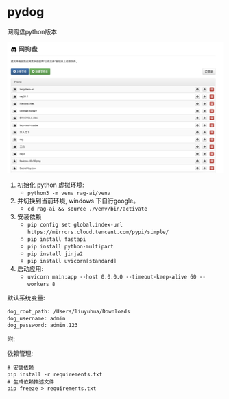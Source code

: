 # pydog
网购盘python版本

<img src="111.png">

1. 初始化 python 虚拟环境: 
   * `python3 -m venv rag-ai/venv`
2. 并切换到当前环境, windows 下自行google。
   * `cd rag-ai && source ./venv/bin/activate`
3. 安装依赖
   * `pip config set global.index-url https://mirrors.cloud.tencent.com/pypi/simple/`
   * `pip install fastapi`
   * `pip install python-multipart`
   * `pip install jinja2`
   * `pip install uvicorn[standard]`
4. 启动应用: 
   * `uvicorn main:app --host 0.0.0.0 --timeout-keep-alive 60 --workers 8`


默认系统变量:
```
dog_root_path: /Users/liuyuhua/Downloads
dog_username: admin
dog_password: admin.123
```

附:

依赖管理:
```
# 安装依赖
pip install -r requirements.txt
# 生成依赖描述文件
pip freeze > requirements.txt
```
